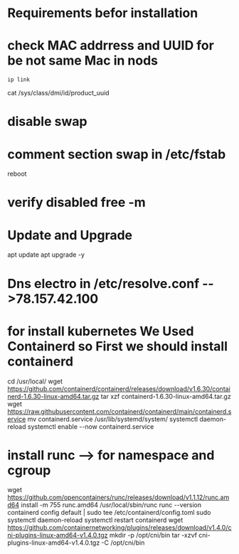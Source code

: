 
# Requirements befor installation
# check MAC addrress and UUID for be not same Mac in nods 
```
ip link
```
cat /sys/class/dmi/id/product_uuid
# disable swap
# comment section swap in /etc/fstab
reboot
# verify disabled free -m
# Update and Upgrade
apt update
apt upgrade -y
# Dns electro in /etc/resolve.conf -->78.157.42.100
# for install kubernetes We Used Containerd so First we should install containerd
cd /usr/local/
wget https://github.com/containerd/containerd/releases/download/v1.6.30/containerd-1.6.30-linux-amd64.tar.gz
tar xzf containerd-1.6.30-linux-amd64.tar.gz
wget https://raw.githubusercontent.com/containerd/containerd/main/containerd.service
mv containerd.service /usr/lib/systemd/system/
systemctl daemon-reload
systemctl enable --now containerd.service
# install runc --> for namespace and cgroup
wget https://github.com/opencontainers/runc/releases/download/v1.1.12/runc.amd64
install -m 755 runc.amd64 /usr/local/sbin/runc
runc --version
containerd config default | sudo tee /etc/containerd/config.toml
sudo systemctl daemon-reload
systemctl restart containerd
wget https://github.com/containernetworking/plugins/releases/download/v1.4.0/cni-plugins-linux-amd64-v1.4.0.tgz
mkdir -p /opt/cni/bin
tar -xzvf cni-plugins-linux-amd64-v1.4.0.tgz -C /opt/cni/bin


